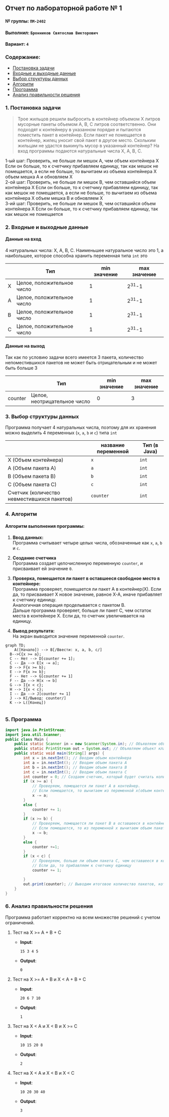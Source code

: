 ## Отчет по лабораторной работе № 1

#### № группы: `ПМ-2402`

#### Выполнил: `Бронников Святослав Викторович`

#### Вариант: `4`

### Cодержание:
- [Постановка задачи](#1-постановка-задачи)
- [Входные и выходные данные](#2-входные-и-выходные-данные)
- [Выбор структуры данных](#3-выбор-структуры-данных)
- [Алгоритм](#4-алгоритм)
- [Программа](#5-программа)
- [Анализ правильности решения](#6-анализ-правильности-решения)
### 1. Постановка задачи
>Трое жильцов решили выбросить в контейнер объемом X литров мусорные
пакеты объемом A, B, C литров соответственно. Они подходят к контейнеру в указанном порядке и пытаются поместить пакет в контейнер. Если
пакет не помещается в контейнер, жилец уносит свой пакет в другое место.
Скольким жильцам не удастся выкинуть мусор в указанный контейнер? На
вход программы подаются натуральные числа X, A, B, C.

1-ый шаг:
Проверить, не больше ли мешок А, чем объем контейнера Х
Если он больше, то к счетчику прибавляем единицу, так как мешок не помещается, а если не больше, то вычитаем из объема контейнера Х объем мешка А и обновляем Х  
2-ой шаг:
Проверить, не больше ли мешок B, чем оставшийся объем контейнера Х
Если он больше, то к счетчику прибавляем единицу, так как мешок не помещается, а если не больше, то вычитаем из объема контейнера Х объем мешка В и обновляем Х  
3-ий шаг:
Проверить, не больше ли мешок B, чем оставшийся объем контейнера Х
Если он больше, то к счетчику прибавляем единицу, так как мешок не помещается
### 2. Входные и выходные данные

#### Данные на вход
4 натуральных числа: X, A, B, C. Наименьшее натуральное число это 1, а наибольшее, которое способна хранить переменная типа `int` это 

|   | Тип                          | min значение | max значение     |
|---|------------------------------|--------------|------------------|
| X | Целое, положительное число   | 1            | 2<sup>31</sup>-1 |
| A | Целое, положительное число   | 1            | 2<sup>31</sup>-1 |
| B | Целое, положительное число   | 1            | 2<sup>31</sup>-1 |
| C | Целое, положительное число   | 1            | 2<sup>31</sup>-1 |
#### Данные на выход  
Так как по условию задачи всего имеется 3 пакета, количество непоместившихся пакетов не может быть отрицательным и не может быть больше 3  

|         | Тип                          | min значение | max значение |
|---------|------------------------------|--------------|--------------|
| counter | Целое, неотрицательное число | 0            | 3            |

### 3. Выбор структуры данных
Программа получает 4 натуральных числа, поэтому для их хранения можно выделить 4 переменных (`x`, `a`, `b` и `c`) типа `int`

|                                             | название переменной | Тип (в Java) |
|---------------------------------------------|---------------------|--------------|
| X (Объем контейнера)                        | `x`                 | `int`        |
| A (Объем пакета А)                          | `a`                 | `int`        |
| B (Объем пакета B)                          | `b`                 | `int`        |
| C (Объем пакета C)                          | `c`                 | `int`        |
| Счетчик (количество невместившихся пакетов) | `counter`           | `int`        |  

### 4. Алгоритм

#### Алгоритм выполнения программы:
1. **Ввод данных:**  
   Программа считывает четыре целых числа, обозначенные как `x`, `a`, `b` и `c`.

2. **Создание счетчика**  
Программа создает целочисленную переменную `counter`, и присваивает ей значение `0`.

3. **Проверка, помещается ли пакет в оставшееся свободное место в контейнере:**  
Программа проверяет, помещается ли пакет А в контейнер(Х). Если да, то присваивает Х новое значение, равное Х-А, иначе прибавляет к счетчику единицу.  
Аналогичная операция проделывается с пакетом В.  
Дальше программа проверяет, больше ли пакет С, чем остаток места в контейнере Х. Если да, то счетчик увеличивается на единицу.
4. **Вывод результата:**  
На экран выводится значение переменной `counter`.

```mermaid
graph TD; 
    A([Начало]) --> B[/Ввести: x, a, b, c/]
  B-->C{x >= a};
  C -- Нет --> D[counter += 1];
  C -- Да --> E[x -= a];
  D --> F{x >= b};
  E --> F{x >= b};
  F -- Нет --> G[counter += 1]
  F -- Да --> H[x -= b]
  G --> I{x < c};
  H --> I{x < c};
  I -- Да --> J[counter += 1]
  J --> K[/Вывод: counter/]
  K --> L([Конец])
  
```
### 5. Программа

```java
import java.io.PrintStream;
import java.util.Scanner;
public class Main {
    public static Scanner in = new Scanner(System.in); // Объявляем объект класса Scanner для ввода данных
    public static PrintStream out = System.out; // Объявляем объект класса PrintStream для вывода данных
    public static void main(String[] args) {
        int x = in.nextInt(); // Вводим объем контейнера
        int a = in.nextInt(); // Вводим объем пакета А
        int b = in.nextInt(); // Вводим объем пакета B
        int c = in.nextInt(); // Вводим объем пакета C
        int counter = 0; // Создаем счетчик, который будет считать количество пакетов, которые не поместились
        if (x >= a) {
            // Проверяем, помещается ли пакет А в контейнер.
            // Если помещается, то вычитаем из переменной х(объем контейнера) объем пакета А и перезаписываем х, иначе прибавляем к счетчику единицу
            x -= a;
        }
        else {
            counter += 1;
        }
        if (x >= b) {
            // Проверяем, помещается ли пакет В в оставшееся в контейнере место(х).
            // Если помещается, то из переменной х вычитаем объем пакета В и перезаписываем х, иначе прибавляем к счетчику единицу
            x -= b;
        }
        else {
            counter +=1;
        }
        if (x < c) {
            // Проверяем, больше ли объем пакета С, чем оставшееся в контейнере место(х)
            // Если да, то прибавляем к счетчику единицу
            counter += 1;

        }
        out.print(counter); // Выводим итоговое количество пакетов, которые не поместились в контейнер
    }
}
```
### 6. Анализ правильности решения
Программа работает корректно на всем множестве решений с учетом ограничений.
1. Тест на X >= A + B + C  
    - **Input**:
        ```
        15 3 4 5
        ```  

   - **Output**:
       ```
       0
       ```
2. Тест на X >= A + B и X < A + B + C
    - **Input**:
        ```
        20 6 7 10
        ```  

    - **Output**:
        ```
        1
        ```
3. Тест на X < A и X < B и X >= C
    - **Input**:
        ```
        10 15 20 8
        ```  

    - **Output**:
        ```
        2
        ```
4. Тест на X < A и X < B и X < C
    - **Input**:
        ```
        10 20 30 40
        ```  

    - **Output**:
        ```
        3
        ```